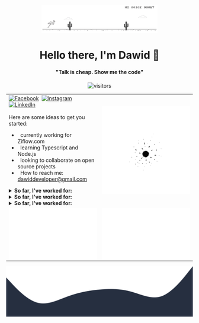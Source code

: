 <p align="center"><img width="313" height="77" src="https://github.com/ui-d/ui-d/blob/main/transparent.gif?raw=true"></p>

<p>
  <h1 align="center"><b>Hello there, I'm Dawid 🦩</b></h1>
</p>

<p>
  <h4 align="center"><b>"Talk is cheap. Show me the code"</b></h4>
</p>

<p align="center">
    <img align="center" alt="visitors" src="https://gpvc.arturio.dev/Sumanth-Talluri" />
</p>

<table>
<tr>
<td width="50%"><a href="https://www.facebook.com/uideveloper2020"><img src="https://img.shields.io/badge/facebook-%2323435f.svg?&style=for-the-badge&logo=facebook&logoColor=white" alt="Facebook" /></a>&nbsp;
<a href="https://youtube.com/uideveloper"><img src="https://img.shields.io/badge/youtube-%23E4405F.svg?&style=for-the-badge&logo=youtube&logoColor=white" alt="Instagram" /></a>&nbsp;
<a href="https://www.linkedin.com/in/dawid-nawrocki/"><img src="https://img.shields.io/badge/linkedin-%2323435f.svg?&style=for-the-badge&logo=linkedin&logoColor=white" alt="LinkedIn" /></a>&nbsp;
<br><br>
Here are some ideas to get you started:

- &nbsp; currently working for Ziflow.com
- &nbsp; learning Typescript and Node.js
- &nbsp; looking to collaborate on open source projects
- &nbsp; How to reach me: dawiddeveloper@gmail.com

<details>
    <summary><b>So far, I've worked for:</b></summary><br/>

- First
- Second
- Third

</details>
<details>
    <summary><b>So far, I've worked for:</b></summary><br/>

- First
- Second
- Third

</details>
<details>
    <summary><b>So far, I've worked for:</b></summary><br/>

- First
- Second
- Third

</details>

<td>  <img width="470" alt="GIF" src="https://github.com/ui-d/ui-d/blob/main/transparent-anim.gif?raw=true" /></td>

</td>

</tr>

<tr>
<td><img align="center" src="https://raw.githubusercontent.com/ui-d/stats/5ed16d30a8a675f66f2336802f694047d3f87e4f/generated/overview.svg"></td>

<td><img align="center" src="https://raw.githubusercontent.com/ui-d/stats/5ed16d30a8a675f66f2336802f694047d3f87e4f/generated/languages.svg"></td>

</tr>

</table>

<div><img src="https://raw.githubusercontent.com/ui-d/ui-d/ac9eeef3728fe2c9023f26a05784a5250116692d/footer.svg" /></div>
